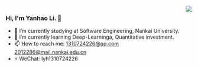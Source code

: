 <img align="right" src="https://github-readme-stats.vercel.app/api?username=Dream-Acc&show_icons=true&icon_color=CE1D2D&text_color=718096&bg_color=ffffff&hide_title=true" />

### Hi, I'm Yanhao Li. 👋

- 🔭 I’m currently studying at Software Engineering, Nankai University.
- 🌱 I’m currently learning Deep-Learninga, Quantitative investment.
- 📫 How to reach me: 1310724226@qq.com 2012286@mail.nankai.edu.cn
- ⚡ WeChat: lyh1310724226

<!--
**Dream-Acc/Dream-Acc** is a ✨ _special_ ✨ repository because its `README.md` (this file) appears on your GitHub profile.

Here are some ideas to get you started:

- 🔭 I’m currently working on ...
- 🌱 I’m currently learning ...
- 👯 I’m looking to collaborate on ...
- 🤔 I’m looking for help with ...
- 💬 Ask me about ...
- 📫 How to reach me: ...
- 😄 Pronouns: ...
- ⚡ Fun fact: ...

-->


